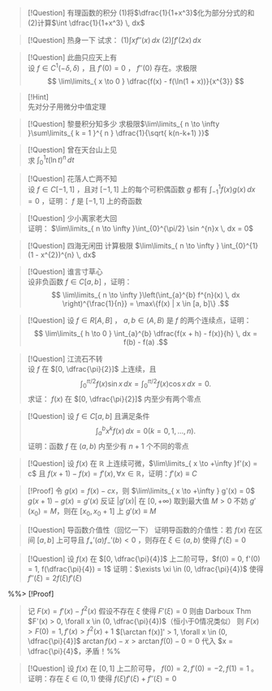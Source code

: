 > [!Question] 有理函数的积分 
> (1)将$\dfrac{1}{1+x^3}$化为部分分式的和
> (2)计算$\int \dfrac{1}{1+x^3} \, dx$



> [!Question] 热身一下
> 试求：
> (1)$\int  xf''(x) \, dx$
> (2)$\int  f'(2x) \, dx$



> [!Question] 此曲只应天上有  
> 设 $f \in C^{1}(-\delta, \delta)$ ，且 $f'(0) = 0$ ， $f''(0)$ 存在。求极限
> $$  
\lim\limits_{ x \to 0 } \dfrac{f(x) - f(\ln(1 + x))}{x^{3}}  
$$

> [!Hint]  
> 先对分子用微分中值定理



> [!Question] 黎曼积分知多少
> 求极限$\lim\limits_{ n \to \infty }\sum\limits_{ k = 1 }^{ n } \dfrac{1}{\sqrt{ k(n-k+1) }}$



> [!Question] 曾在天台山上见  
> 求 $\int_{0}^{1} t(\ln t)^{n} \, dt$



> [!Question] 花落人亡两不知  
> 设 $f \in C[-1, 1]$ ，且对 $[-1, 1]$ 上的每个可积偶函数 $g$ 都有 $\int_{-1}^{1} f(x)g(x) \, dx = 0$ ，证明： $f$ 是 $[-1, 1]$ 上的奇函数



> [!Question] 少小离家老大回  
> 证明： $\lim\limits_{ n \to \infty }\int_{0}^{\pi/2} \sin ^{n}x \, dx = 0$



> [!Question] 四海无闲田
> 计算极限 $\lim\limits_{ n \to \infty } \int_{0}^{1} (1 - x^{2})^{n} \, dx$



> [!Question] 谁言寸草心  
> 设非负函数 $f \in C[a, b]$ ，证明：
> $$
> \lim\limits_{ n \to \infty }\left(\int_{a}^{b} f^{n}(x) \, dx \right)^{\frac{1}{n}} = \max\{f(x) | x \in [a, b]\} 
> .$$



> [!Question]
> 设 $f \in R[A, B]$ ， $a, b \in (A, B)$ 是 $f$ 的两个连续点，证明：
> $$
> \lim\limits_{ h \to 0 } \int_{a}^{b} \dfrac{f(x + h) - f(x)}{h} \, dx  = f(b) - f(a)
> .$$



> [!Question] 江流石不转  
> 设 $f$ 在 $[0, \dfrac{\pi}{2}]$ 上连续，且
> $$
> \int_{0}^{\pi/2} f(x)\sin x \, dx = \int_{0}^{\pi/2} f(x)\cos x \, dx = 0
> .$$
> 求证： $f(x)$ 在 $[0, \dfrac{\pi}{2}]$ 内至少有两个零点



> [!Question]
> 设 $f \in C[a, b]$ 且满足条件
> $$
> \int_{a}^{b} x^{k}f(x) \, dx  = 0 (k = 0, 1, \dots, n)
> .$$
> 证明：函数 $f$ 在 $(a, b)$ 内至少有 $n + 1$ 个不同的零点



> [!Question]
> 设 $f(x)$ 在 $\mathbb{R}$ 上连续可微，$\lim\limits_{ x \to +\infty }f'(x) = c$ 且 $f(x + 1) - f(x) = f'(x), \forall x \in \mathbb{R}$，证明：$f'(x) \equiv C$

> [!Proof]
> 令 $g(x) = f(x) - cx$，则 $\lim\limits_{ x \to +\infty } g'(x) = 0$
> $g(x + 1) - g(x) = g'(x)$
> 反证
> $|g'(x)|$ 在 $[0, +\infty)$ 取到最大值 $M > 0$
> 不妨 $g'(x_{0}) = M$，则在 $[x_{0}, x_{0} + 1]$ 上 $g'(x) \equiv M$



> [!Question] 导函数介值性（回忆一下）
> 证明导函数的介值性：若 $f(x)$ 在区间 $[a, b]$ 上可导且 $f_{+}'(a)f_{-}'(b) < 0$ ，则存在 $\xi \in (a, b)$ 使得 $f'(\xi) = 0$



> [!Question]
> 设 $f(x)$ 在 $[0, \dfrac{\pi}{4}]$ 上二阶可导，$f(0) = 0, f'(0) = 1, f(\dfrac{\pi}{4}) = 1$
> 证明：$\exists \xi \in (0, \dfrac{\pi}{4})$ 使得 $f''(\xi) = 2f(\xi)f'(\xi)$

%%> [!Proof]
> 记 $F(x) = f'(x) - f^{2}(x)$
> 假设不存在 $\xi$ 使得 $F'(\xi) = 0$
> 则由 Darboux Thm $F'(x) > 0, \forall x \in (0, \dfrac{\pi}{4})$（恒小于0情况类似）
> 则 $F(x) > F(0) = 1, f'(x) > f^{2}(x) + 1$
> $[\arctan f(x)]' > 1, \forall x \in (0, \dfrac{\pi}{4}]$
> $\arctan f(x) - x > \arctan f(0) - 0 = 0$
> 代入 $x = \dfrac{\pi}{4}$，矛盾！%%



> [!Question]
> 设 $f(x)$ 在 $[0, 1]$ 上二阶可导， $f(0) = 2, f'(0) = -2, f(1) = 1$ 。证明：存在 $\xi \in (0, 1)$ 使得 $f(\xi)f'(\xi) + f''(\xi) = 0$
